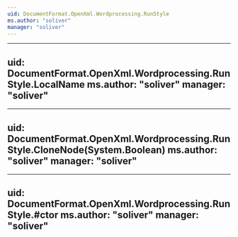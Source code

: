 ```yaml
---
uid: DocumentFormat.OpenXml.Wordprocessing.RunStyle
ms.author: "soliver"
manager: "soliver"
---
```


---
uid: DocumentFormat.OpenXml.Wordprocessing.RunStyle.LocalName
ms.author: "soliver"
manager: "soliver"
---

---
uid: DocumentFormat.OpenXml.Wordprocessing.RunStyle.CloneNode(System.Boolean)
ms.author: "soliver"
manager: "soliver"
---

---
uid: DocumentFormat.OpenXml.Wordprocessing.RunStyle.#ctor
ms.author: "soliver"
manager: "soliver"
---
